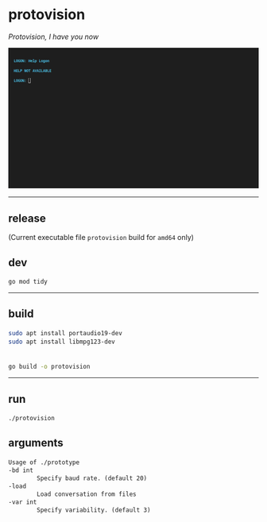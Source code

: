 # protovision

_Protovision, I have you now_

![screenshot](./screenshot.png)

___
## release

(Current executable file `protovision` build for `amd64` only)

## dev

```bash
go mod tidy
```
___
## build



```bash
sudo apt install portaudio19-dev
sudo apt install libmpg123-dev


go build -o protovision
```
___
## run
```bash
./protovision
```


## arguments

    Usage of ./prototype
    -bd int
            Specify baud rate. (default 20)
    -load
            Load conversation from files
    -var int
            Specify variability. (default 3)
